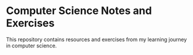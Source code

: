 # Computer Science Notes and Exercises

This repository contains resources and exercises from my learning journey in computer science.